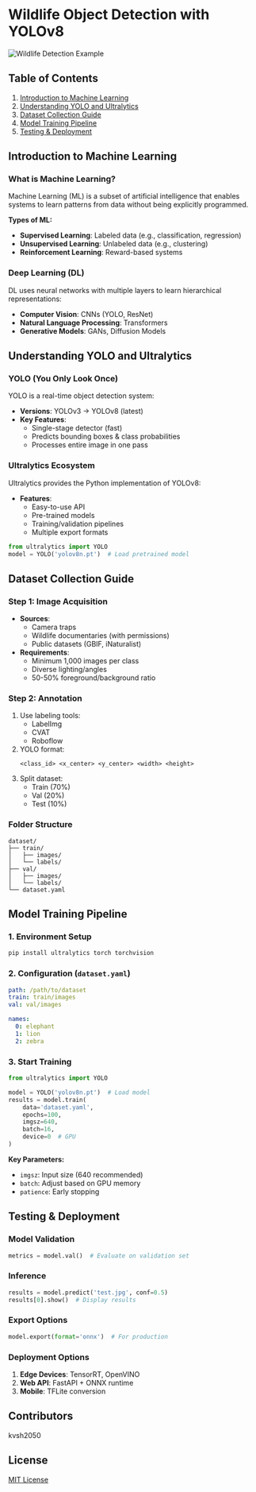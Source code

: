 # Wildlife Object Detection with YOLOv8

![Wildlife Detection Example](https://via.placeholder.com/800x400?text=Wildlife+YOLOv8+Detection+Example)

## Table of Contents
1. [Introduction to Machine Learning](#introduction-to-machine-learning)
2. [Understanding YOLO and Ultralytics](#understanding-yolo-and-ultralytics)
3. [Dataset Collection Guide](#dataset-collection-guide)
4. [Model Training Pipeline](#model-training-pipeline)
5. [Testing & Deployment](#testing--deployment)

## Introduction to Machine Learning

### What is Machine Learning?
Machine Learning (ML) is a subset of artificial intelligence that enables systems to learn patterns from data without being explicitly programmed.

**Types of ML:**
- **Supervised Learning**: Labeled data (e.g., classification, regression)
- **Unsupervised Learning**: Unlabeled data (e.g., clustering)
- **Reinforcement Learning**: Reward-based systems

### Deep Learning (DL)
DL uses neural networks with multiple layers to learn hierarchical representations:
- **Computer Vision**: CNNs (YOLO, ResNet)
- **Natural Language Processing**: Transformers
- **Generative Models**: GANs, Diffusion Models

## Understanding YOLO and Ultralytics

### YOLO (You Only Look Once)
YOLO is a real-time object detection system:
- **Versions**: YOLOv3 → YOLOv8 (latest)
- **Key Features**:
  - Single-stage detector (fast)
  - Predicts bounding boxes & class probabilities
  - Processes entire image in one pass

### Ultralytics Ecosystem
Ultralytics provides the Python implementation of YOLOv8:
- **Features**:
  - Easy-to-use API
  - Pre-trained models
  - Training/validation pipelines
  - Multiple export formats

```python
from ultralytics import YOLO
model = YOLO('yolov8n.pt')  # Load pretrained model
```

## Dataset Collection Guide

### Step 1: Image Acquisition
- **Sources**:
  - Camera traps
  - Wildlife documentaries (with permissions)
  - Public datasets (GBIF, iNaturalist)
- **Requirements**:
  - Minimum 1,000 images per class
  - Diverse lighting/angles
  - 50-50% foreground/background ratio

### Step 2: Annotation
1. Use labeling tools:
   - LabelImg
   - CVAT
   - Roboflow
2. YOLO format:
   ```
   <class_id> <x_center> <y_center> <width> <height>
   ```
3. Split dataset:
   - Train (70%)
   - Val (20%)
   - Test (10%)

### Folder Structure
```
dataset/
├── train/
│   ├── images/
│   └── labels/
├── val/
│   ├── images/
│   └── labels/
└── dataset.yaml
```

## Model Training Pipeline

### 1. Environment Setup
```bash
pip install ultralytics torch torchvision
```

### 2. Configuration (`dataset.yaml`)
```yaml
path: /path/to/dataset
train: train/images
val: val/images

names:
  0: elephant
  1: lion
  2: zebra
```

### 3. Start Training
```python
from ultralytics import YOLO

model = YOLO('yolov8n.pt')  # Load model
results = model.train(
    data='dataset.yaml',
    epochs=100,
    imgsz=640,
    batch=16,
    device=0  # GPU
)
```

**Key Parameters:**
- `imgsz`: Input size (640 recommended)
- `batch`: Adjust based on GPU memory
- `patience`: Early stopping

## Testing & Deployment

### Model Validation
```python
metrics = model.val()  # Evaluate on validation set
```

### Inference
```python
results = model.predict('test.jpg', conf=0.5)
results[0].show()  # Display results
```

### Export Options
```python
model.export(format='onnx')  # For production
```

### Deployment Options
1. **Edge Devices**: TensorRT, OpenVINO
2. **Web API**: FastAPI + ONNX runtime
3. **Mobile**: TFLite conversion

## Contributors
kvsh2050

## License
[MIT License](LICENSE)
```
